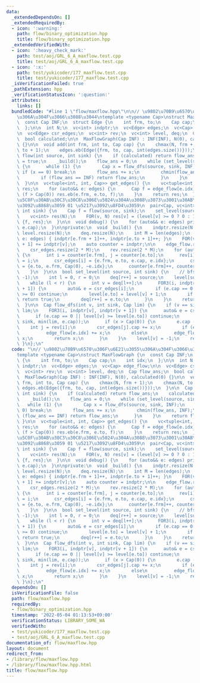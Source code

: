 ```yaml
---
data:
  _extendedDependsOn: []
  _extendedRequiredBy:
  - icon: ':warning:'
    path: flow/binary_optimization.hpp
    title: flow/binary_optimization.hpp
  _extendedVerifiedWith:
  - icon: ':heavy_check_mark:'
    path: test/aoj/GRL_6_A_maxflow.test.cpp
    title: test/aoj/GRL_6_A_maxflow.test.cpp
  - icon: ':x:'
    path: test/yukicoder/177_maxflow.test.cpp
    title: test/yukicoder/177_maxflow.test.cpp
  _isVerificationFailed: true
  _pathExtension: hpp
  _verificationStatusIcon: ':question:'
  attributes:
    links: []
  bundledCode: "#line 1 \"flow/maxflow.hpp\"\n\n// \u9802\u70B9\u6570\u306F\u6E21\u3055\
    \u306A\u304F\u3066\u3088\u3044\ntemplate <typename Cap>\nstruct MaxFlowGraph {\n\
    \  const Cap INF;\n  struct Edge {\n    int frm, to;\n    Cap cap;\n    int idx;\n\
    \  };\n\n  int N;\n  vc<int> indptr;\n  vc<Edge> edges;\n  vc<Cap> edge_flow;\n\
    \n  vc<Edge> csr_edges;\n  vc<int> rev;\n  vc<int> level, deq;\n  Cap flow_ans;\n\
    \  bool calculated;\n\n  MaxFlowGraph(Cap INF) : INF(INF), N(0), calculated(0)\
    \ {}\n\n  void add(int frm, int to, Cap cap) {\n    chmax(N, frm + 1);\n    chmax(N,\
    \ to + 1);\n    edges.eb(Edge({frm, to, cap, int(edges.size())}));\n  }\n\n  Cap\
    \ flow(int source, int sink) {\n    if (calculated) return flow_ans;\n    calculated\
    \ = true;\n    _build();\n    flow_ans = 0;\n    while (set_level(source, sink))\
    \ {\n      while (1) {\n        Cap x = flow_dfs(source, sink, INF);\n       \
    \ if (x == 0) break;\n        flow_ans += x;\n        chmin(flow_ans, INF);\n\
    \        if (flow_ans == INF) return flow_ans;\n      }\n    }\n    return flow_ans;\n\
    \  }\n\n  vc<tuple<int, int, Cap>> get_edges() {\n    vc<tuple<int, int, Cap>>\
    \ res;\n    for (auto&& e: edges) {\n      Cap f = edge_flow[e.idx];\n      if\
    \ (f > Cap(0)) res.eb(e.frm, e.to, f);\n    }\n    return res;\n  }\n\n  // \u6700\
    \u5C0F\u30AB\u30C3\u30C8\u306E\u5024\u304A\u3088\u3073\u3001\u30AB\u30C3\u30C8\
    \u3092\u8868\u3059 01 \u5217\u3092\u8FD4\u3059\n  pair<Cap, vc<int>> cut(int source,\
    \ int sink) {\n    Cap f = flow(source, sink);\n    set_level(source, sink);\n\
    \    vc<int> res(N);\n    FOR(v, N) res[v] = (level[v] >= 0 ? 0 : 1);\n    return\
    \ {f, res};\n  }\n\n  void debug() {\n    for (auto&& e: edges) print(e.frm, e.to,\
    \ e.cap);\n  }\n\nprivate:\n  void _build() {\n    indptr.resize(N + 1);\n   \
    \ level.resize(N);\n    deq.resize(N);\n    int M = len(edges);\n    for (auto&&\
    \ e: edges) { indptr[e.frm + 1]++, indptr[e.to + 1]++; }\n    FOR(v, N) indptr[v\
    \ + 1] += indptr[v];\n    auto counter = indptr;\n\n    edge_flow.resize(M);\n\
    \    csr_edges.resize(2 * M);\n    rev.resize(2 * M);\n    for (auto&& e: edges)\
    \ {\n      int i = counter[e.frm], j = counter[e.to];\n      rev[i] = j, rev[j]\
    \ = i;\n      csr_edges[i] = {e.frm, e.to, e.cap, e.idx};\n      csr_edges[j]\
    \ = {e.to, e.frm, Cap(0), ~e.idx};\n      counter[e.frm]++, counter[e.to]++;\n\
    \    }\n  }\n\n  bool set_level(int source, int sink) {\n    // bfs\n    fill(all(level),\
    \ -1);\n    int l = 0, r = 0;\n    deq[r++] = source;\n    level[source] = 0;\n\
    \    while (l < r) {\n      int v = deq[l++];\n      FOR3(i, indptr[v], indptr[v\
    \ + 1]) {\n        auto& e = csr_edges[i];\n        if (e.cap == 0 || level[e.to]\
    \ >= 0) continue;\n        level[e.to] = level[v] + 1;\n        if (e.to == sink)\
    \ return true;\n        deq[r++] = e.to;\n      }\n    }\n    return false;\n\
    \  }\n\n  Cap flow_dfs(int v, int sink, Cap lim) {\n    if (v == sink) return\
    \ lim;\n    FOR3(i, indptr[v], indptr[v + 1]) {\n      auto& e = csr_edges[i];\n\
    \      if (e.cap == 0 || level[v] >= level[e.to]) continue;\n      Cap x = flow_dfs(e.to,\
    \ sink, min(lim, e.cap));\n      if (x > Cap(0)) {\n        e.cap -= x;\n    \
    \    int j = rev[i];\n        csr_edges[j].cap += x;\n        if (e.idx >= 0)\n\
    \          edge_flow[e.idx] += x;\n        else\n          edge_flow[~e.idx] -=\
    \ x;\n        return x;\n      }\n    }\n    level[v] = -1;\n    return 0;\n \
    \ }\n};\n"
  code: "\n// \u9802\u70B9\u6570\u306F\u6E21\u3055\u306A\u304F\u3066\u3088\u3044\n\
    template <typename Cap>\nstruct MaxFlowGraph {\n  const Cap INF;\n  struct Edge\
    \ {\n    int frm, to;\n    Cap cap;\n    int idx;\n  };\n\n  int N;\n  vc<int>\
    \ indptr;\n  vc<Edge> edges;\n  vc<Cap> edge_flow;\n\n  vc<Edge> csr_edges;\n\
    \  vc<int> rev;\n  vc<int> level, deq;\n  Cap flow_ans;\n  bool calculated;\n\n\
    \  MaxFlowGraph(Cap INF) : INF(INF), N(0), calculated(0) {}\n\n  void add(int\
    \ frm, int to, Cap cap) {\n    chmax(N, frm + 1);\n    chmax(N, to + 1);\n   \
    \ edges.eb(Edge({frm, to, cap, int(edges.size())}));\n  }\n\n  Cap flow(int source,\
    \ int sink) {\n    if (calculated) return flow_ans;\n    calculated = true;\n\
    \    _build();\n    flow_ans = 0;\n    while (set_level(source, sink)) {\n   \
    \   while (1) {\n        Cap x = flow_dfs(source, sink, INF);\n        if (x ==\
    \ 0) break;\n        flow_ans += x;\n        chmin(flow_ans, INF);\n        if\
    \ (flow_ans == INF) return flow_ans;\n      }\n    }\n    return flow_ans;\n \
    \ }\n\n  vc<tuple<int, int, Cap>> get_edges() {\n    vc<tuple<int, int, Cap>>\
    \ res;\n    for (auto&& e: edges) {\n      Cap f = edge_flow[e.idx];\n      if\
    \ (f > Cap(0)) res.eb(e.frm, e.to, f);\n    }\n    return res;\n  }\n\n  // \u6700\
    \u5C0F\u30AB\u30C3\u30C8\u306E\u5024\u304A\u3088\u3073\u3001\u30AB\u30C3\u30C8\
    \u3092\u8868\u3059 01 \u5217\u3092\u8FD4\u3059\n  pair<Cap, vc<int>> cut(int source,\
    \ int sink) {\n    Cap f = flow(source, sink);\n    set_level(source, sink);\n\
    \    vc<int> res(N);\n    FOR(v, N) res[v] = (level[v] >= 0 ? 0 : 1);\n    return\
    \ {f, res};\n  }\n\n  void debug() {\n    for (auto&& e: edges) print(e.frm, e.to,\
    \ e.cap);\n  }\n\nprivate:\n  void _build() {\n    indptr.resize(N + 1);\n   \
    \ level.resize(N);\n    deq.resize(N);\n    int M = len(edges);\n    for (auto&&\
    \ e: edges) { indptr[e.frm + 1]++, indptr[e.to + 1]++; }\n    FOR(v, N) indptr[v\
    \ + 1] += indptr[v];\n    auto counter = indptr;\n\n    edge_flow.resize(M);\n\
    \    csr_edges.resize(2 * M);\n    rev.resize(2 * M);\n    for (auto&& e: edges)\
    \ {\n      int i = counter[e.frm], j = counter[e.to];\n      rev[i] = j, rev[j]\
    \ = i;\n      csr_edges[i] = {e.frm, e.to, e.cap, e.idx};\n      csr_edges[j]\
    \ = {e.to, e.frm, Cap(0), ~e.idx};\n      counter[e.frm]++, counter[e.to]++;\n\
    \    }\n  }\n\n  bool set_level(int source, int sink) {\n    // bfs\n    fill(all(level),\
    \ -1);\n    int l = 0, r = 0;\n    deq[r++] = source;\n    level[source] = 0;\n\
    \    while (l < r) {\n      int v = deq[l++];\n      FOR3(i, indptr[v], indptr[v\
    \ + 1]) {\n        auto& e = csr_edges[i];\n        if (e.cap == 0 || level[e.to]\
    \ >= 0) continue;\n        level[e.to] = level[v] + 1;\n        if (e.to == sink)\
    \ return true;\n        deq[r++] = e.to;\n      }\n    }\n    return false;\n\
    \  }\n\n  Cap flow_dfs(int v, int sink, Cap lim) {\n    if (v == sink) return\
    \ lim;\n    FOR3(i, indptr[v], indptr[v + 1]) {\n      auto& e = csr_edges[i];\n\
    \      if (e.cap == 0 || level[v] >= level[e.to]) continue;\n      Cap x = flow_dfs(e.to,\
    \ sink, min(lim, e.cap));\n      if (x > Cap(0)) {\n        e.cap -= x;\n    \
    \    int j = rev[i];\n        csr_edges[j].cap += x;\n        if (e.idx >= 0)\n\
    \          edge_flow[e.idx] += x;\n        else\n          edge_flow[~e.idx] -=\
    \ x;\n        return x;\n      }\n    }\n    level[v] = -1;\n    return 0;\n \
    \ }\n};\n"
  dependsOn: []
  isVerificationFile: false
  path: flow/maxflow.hpp
  requiredBy:
  - flow/binary_optimization.hpp
  timestamp: '2022-05-04 01:13:53+09:00'
  verificationStatus: LIBRARY_SOME_WA
  verifiedWith:
  - test/yukicoder/177_maxflow.test.cpp
  - test/aoj/GRL_6_A_maxflow.test.cpp
documentation_of: flow/maxflow.hpp
layout: document
redirect_from:
- /library/flow/maxflow.hpp
- /library/flow/maxflow.hpp.html
title: flow/maxflow.hpp
---
```

